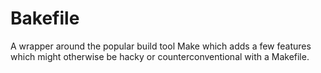 # Bakefile

A wrapper around the popular build tool Make which adds a few features which might otherwise be hacky or counterconventional with a Makefile.

